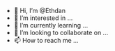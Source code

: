 - 👋 Hi, I’m @Ethdan
- 👀 I’m interested in ...
- 🌱 I’m currently learning ...
- 💞️ I’m looking to collaborate on ...
- 📫 How to reach me ...

<!---
Ethdan/Ethdan is a ✨ special ✨ repository because its `README.md` (this file) appears on your GitHub profile.
You can click the Preview link to take a look at your changes.
--->
